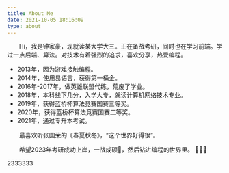 ```yaml
---
title: About Me
date: 2021-10-05 18:16:09
type: about
---
```


<p style="text-indent:2em">
Hi，我是钟家豪，现就读某大学大三。正在备战考研，同时也在学习前端。学过一点后端、算法。对技术有着强烈的追求，喜欢分享，热爱编程。
</p>

* 2013年，因为游戏接触编程。
* 2014年，使用易语言，获得第一桶金。
* 2016年-2017年，做英雄联盟代练，荒废了学业。
* 2018年，本科线下几分，入学大专，就读计算机网络技术专业。
* 2019年，获得蓝桥杯算法竞赛国赛三等奖。
* 2020年，获得蓝桥杯算法竞赛国赛二等奖。
* 2021年，通过专升本考试。

<p style="text-indent:2em">
最喜欢听张国荣的《春夏秋冬》，“这个世界好得很”。
</p>

<p style="text-indent:2em">
希望2023年考研成功上岸，一战成硕，然后钻进编程的世界里。
</p>

2333333
